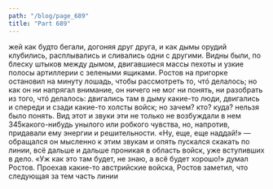 ```yaml
---
path: "/blog/page_689"
title: "Part 689"
---
```


жей как будто бегали, догоняя друг друга, и как дымы орудий клубились, расплывались и сливались одни с другими. Видны были, по блеску штыков между дымом, двигавшиеся массы пехоты и узкие полосы артиллерии с зелеными ящиками.
Ростов на пригорке остановил на минуту лошадь, чтобы рассмотреть то, чтó делалось; но как он ни напрягал внимание, он ничего не мог ни понять, ни разобрать из того, чтó делалось: двигались там в дыму какие-то люди, двигались и спереди и сзади какие-то холсты войск; но зачем? кто? куда? нельзя было понять. Вид этот и звуки эти не только не возбуждали в нем 345какого-нибудь унылого или робкого чувства, но, напротив, придавали ему энергии и решительности.
«Ну, еще, еще наддай!» — обращался он мысленно к этим звукам и опять пускался скакать по линии, всё дальше и дальше проникая в область войск, уже вступивших в дело.
«Уж как это там будет, не знаю, а всё будет хорошо!» думал Ростов.
Проехав какие-то австрийские войска, Ростов заметил, что следующая за тем часть линии 
